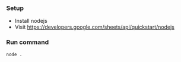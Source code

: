 ### Setup
* Install nodejs
* Visit https://developers.google.com/sheets/api/quickstart/nodejs

### Run command
```
node .
```